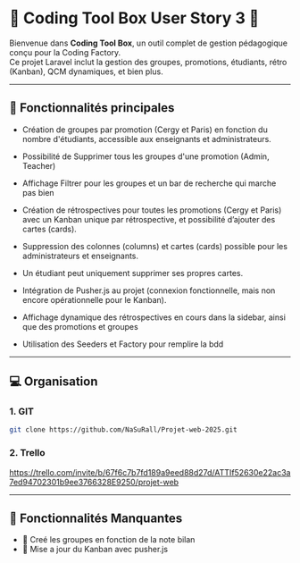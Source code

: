 # 🚀 Coding Tool Box User Story 3 🚀

Bienvenue dans **Coding Tool Box**, un outil complet de gestion pédagogique conçu pour la Coding Factory.  
Ce projet Laravel inclut la gestion des groupes, promotions, étudiants, rétro (Kanban), QCM  dynamiques, et bien plus.

---

## 🚧 Fonctionnalités principales

- Création de groupes par promotion (Cergy et Paris) en fonction du nombre d'étudiants, accessible aux enseignants et administrateurs.

- Possibilité de Supprimer tous les groupes d'une promotion (Admin, Teacher)

- Affichage Filtrer pour les groupes et un bar de recherche qui marche pas bien 

- Création de rétrospectives pour toutes les promotions (Cergy et Paris) avec un Kanban unique par rétrospective, et possibilité d’ajouter des cartes (cards).

- Suppression des colonnes (columns) et cartes (cards) possible pour les administrateurs et enseignants.

- Un étudiant peut uniquement supprimer ses propres cartes.

- Intégration de Pusher.js au projet (connexion fonctionnelle, mais non encore opérationnelle pour le Kanban).

- Affichage dynamique des rétrospectives en cours dans la sidebar, ainsi que des promotions et groupes

- Utilisation des Seeders et Factory pour remplire la bdd

---

## 💻 Organisation


### 1. GIT

```bash
git clone https://github.com/NaSuRall/Projet-web-2025.git
```

### 2. Trello

https://trello.com/invite/b/67f6c7b7fd189a9eed88d27d/ATTIf52630e22ac3a7ed94702301b9ee3766328E9250/projet-web



---

## 🚧 Fonctionnalités Manquantes

- 🔧 Creé les groupes en fonction de la note bilan
- 📅 Mise a jour du Kanban avec pusher.js
